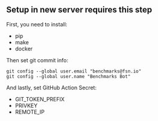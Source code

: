 

## Setup in new server requires this step

First, you need to install:

- pip
- make
- docker

Then set git commit info:

```
git config --global user.email "benchmarks@fsn.io"
git config --global user.name "Benchmarks Bot"
```

And lastly, set GitHub Action Secret:

- GIT_TOKEN_PREFIX
- PRIVKEY
- REMOTE_IP
